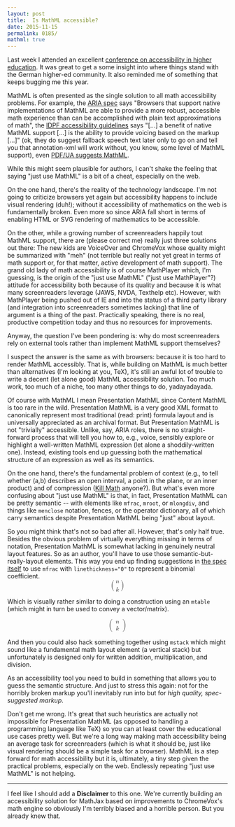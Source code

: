 ```yaml
---
layout: post
title:  Is MathML accessible?
date: 2015-11-15
permalink: 0185/
mathml: true
---
```


Last week I attended an excellent [conference on accessibility in higher education](http://www.studentenwerke.de/de/content/ibs-fachtagung). It was great to get a some insight into where things stand with the German higher-ed community. It also reminded me of something that keeps bugging me this year.

MathML is often presented as the single solution to all math accessibility problems. For example, the [ARIA spec](http://w3c.github.io/aria/aria/aria.html#math) says "Browsers that support native implementations of MathML are able to provide a more robust, accessible math experience than can be accomplished with plain text approximations of math", the [IDPF accessibility guidelines](http://www.idpf.org/accessibility/guidelines/) says "[...] a benefit of native MathML support [...] is the ability to provide voicing based on the markup [...]" (ok, they do suggest fallback speech text later only to go on and tell you that annotation-xml will work without, you know, some level of MathML support), even [PDF/UA suggests MathML](http://www.aiim.org/Research-and-Publications/standards/committees/PDFUA/Technical-Implementation-Guide).

While this might seem plausible for authors, I can't shake the feeling that saying "just use MathML" is a bit of a cheat, especially on the web.

On the one hand, there's the reality of the technology landscape. I'm not going to criticize browsers yet again but accessibility happens to include visual rendering (duh!); without it accessibility of mathematics on the web is fundamentally broken. Even more so since ARIA fall short in terms of enabling HTML or SVG rendering of mathematics to be accessible.

On the other, while a growing number of screenreaders happily tout MathML support, there are (please correct me) really just three solutions out there: The new kids are VoiceOver and ChromeVox whose quality might be summarized with "meh" (not terrible but really not yet great in terms of math support or, for that matter, active development of math support). The grand old lady of math accessibility is of course MathPlayer which, I'm guessing, is the origin of the "just use MathML" ("just use MathPlayer"?) attitude for accessibility both because of its quality and because it is what many screenreaders leverage (JAWS, NVDA, Texthelp etc). However, with MathPlayer being pushed out of IE and into the status of a third party library (and integration into screenreaders sometimes lacking) that line of argument is a thing of the past. Practically speaking, there is no real, productive competition today and thus no resources for improvements.

Anyway, the question I've been pondering is: why do most screenreaders rely on external tools rather than implement MathML support themselves?

I suspect the answer is the same as with browsers: because it is too hard to render MathML accessibly. That is, while building on MathML is much better than alternatives (I'm looking at you, TeX), it's still an awful lot of trouble to write a decent (let alone good) MathML accessibility solution. Too much work, too much of a niche, too many other things to do, yadayadayada.

Of course with MathML I mean Presentation MathML since Content MathML is too rare in the wild. Presentation MathML is a very good XML format to canonically represent most traditional (read: print) formula layout and is universally appreciated as an archival format. But Presentation MathML is not "trivially" accessible. Unlike, say, ARIA roles, there is no straight-forward process that will tell you how to, e.g., voice, sensibly explore or highlight a well-written MathML expression (let alone a shoddily-written one). Instead, existing tools end up guessing both the mathematical structure of an expression as well as its semantics.

On the one hand, there's the fundamental problem of context (e.g., to tell whether (a,b) describes an open interval, a point in the plane, or an inner product) and of compression ([Kill Math](http://worrydream.com/KillMath/) anyone?). But what's even more confusing about "just use MathML" is that, in fact, Presentation MathML can be pretty semantic -- with elements like `mfrac`, `mroot`, or `mlongdiv`, and things like `menclose` notation, fences, or the operator dictionary, all of which carry semantics despite Presentation MathML being "just" about layout.

So you might think that's not so bad after all. However, that's only half true. Besides the obvious problem of virtually everything missing in terms of notation, Presentation MathML is somewhat lacking in genuinely neutral layout features. So as an author, you'll have to use those semantic-but-really-layout elements. This way you end up finding suggestions in [the spec itself](http://www.w3.org/Math/draft-spec/mathml.html#chapter3_id.3.3.2.2) to use `mfrac` with `linethickness="0"` to represent a binomial coefficient.
<math display="block">
      <mo>(</mo>
    <mfrac linethickness="0">
      <mi>n</mi>
      <mi>k</mi>
    </mfrac>
      <mo>)</mo>
</math>

Which is visually rather similar to doing a construction using an `mtable` (which might in turn be used to convey a vector/matrix).

<math display="block">
  <mrow>
      <mo>(</mo>
        <mtable>
          <mtr><mtd><mi>n</mi></mtd></mtr>
          <mtr><mtd><mi>k</mi></mtd></mtr>
        </mtable>
      <mo>)</mo>
  </mrow>
</math>


And then you could also hack something together using `mstack` which might sound like a fundamental math layout element (a vertical stack) but unfortunately is designed only for written addition, multiplication, and division.

As an accessibility tool you need to build in something that allows you to guess the semantic structure. And just to stress this again: not for the horribly broken markup you'll inevitably run into but for *high quality, spec-suggested markup*.

Don't get me wrong. It's great that such heuristics are actually not impossible for Presentation MathML (as opposed to handling a programming language like TeX) so you can at least cover the educational use cases pretty well. But we're a long way making math accessibility being an average task for screenreaders (which is what it should be, just like visual rendering should be a simple task for a browser). MathML is a step forward for math accessibility but it is, ultimately, a tiny step given the practical problems, especially on the web. Endlessly repeating "just use MathML" is not helping.

---

I feel like I should add a **Disclaimer** to this one. We're currently building an accessibility solution for MathJax based on improvements to ChromeVox's math engine so obviously I'm terribly biased and a horrible person. But you already knew that.
